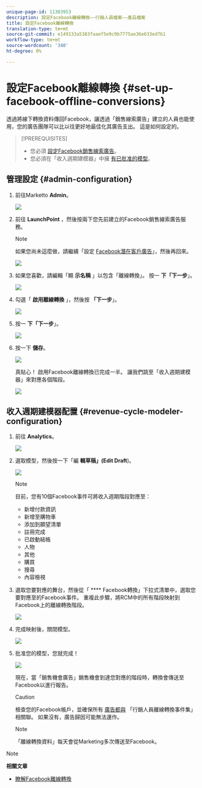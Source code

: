 ```yaml
---
unique-page-id: 11383953
description: 設定Facebook離線轉換——行銷人員檔案——產品檔案
title: 設定Facebook離線轉換
translation-type: tm+mt
source-git-commit: e149133a5383faaef5e9c9b7775ae36e633ed7b1
workflow-type: tm+mt
source-wordcount: '340'
ht-degree: 0%

---
```



# 設定Facebook離線轉換 {#set-up-facebook-offline-conversions}

透過將線下轉換資料傳回Facebook，讓透過「銷售線索廣告」建立的人員也能使用，您的廣告團隊可以比以往更好地最佳化其廣告支出。 這是如何設定的。

>[!PREREQUISITES]
>
>* 您必須 [設定Facebook銷售線索廣告](set-up-facebook-lead-ads.md)。
>* 您必須在「收入週期建模器」中擁 [有已批准的模型](http://docs.marketo.com/display/docs/revenue+cycle+models)。

>



## 管理設定 {#admin-configuration}

1. 前往Marketto **Admin**。

   ![](assets/image2016-11-29-13-3a8-3a45.png)

1. 前往 **LaunchPoint** ，然後按兩下您先前建立的Facebook銷售線索廣告服務。

   >[!NOTE]
   >
   >如果您尚未這麼做，請繼續「設定 [Facebook潛在客戶廣告](set-up-facebook-lead-ads.md)」，然後再回來。

   ![](assets/image2016-11-29-13-3a10-3a43.png)

1. 如果您喜歡，請編輯「顯 **示名稱** 」以包含「離線轉換」。 按一 **下「下一步**」。

   ![](assets/image2016-11-29-13-3a12-3a19.png)

1. 勾選「 **啟用離線轉換** 」，然後按 **「下一步**」。

   ![](assets/image2016-11-29-13-3a13-3a32.png)

1. 按一 **下「下一步**」。

   ![](assets/image2016-11-29-13-3a14-3a17.png)

1. 按一下 **儲存**。

   ![](assets/image2016-11-29-13-3a14-3a52.png)

   真貼心！ 啟用Facebook離線轉換已完成一半。 讓我們跳至「收入週期建模器」來對應各個階段。

   ![](assets/image2016-11-29-13-3a16-3a55.png)

## 收入週期建模器配置 {#revenue-cycle-modeler-configuration}

1. 前往 **Analytics**。

   ![](assets/image2016-11-29-13-3a29-3a23.png)

1. 選取模型，然後按一下「編 **輯草稿」(Edit Draft**)。

   ![](assets/image2016-11-29-13-3a31-3a6.png)

   >[!NOTE]
   >
   >目前，您有10個Facebook事件可將收入週期階段對應至：
   >
   >    
   >    
   >    * 新增付款資訊
   >    * 新增至購物車
   >    * 添加到願望清單
   >    * 註冊完成
   >    * 已啟動結帳
   >    * 人物
   >    * 其他
   >    * 購買
   >    * 搜尋
   >    * 內容檢視


1. 選取您要對應的舞台，然後從「 **** Facebook轉換」下拉式清單中，選取您要對應至的Facebook事件。 重複此步驟，將RCM中的所有階段映射到Facebook上的離線轉換階段。

   ![](assets/1-1.png)

1. 完成映射後，關閉模型。

   ![](assets/2.png)

1. 批准您的模型，您就完成！

   ![](assets/image2016-11-29-15-3a6-3a30.png)

   現在，當「銷售機會廣告」銷售機會到達您對應的階段時，轉換會傳送至Facebook以進行報告。

   >[!CAUTION]
   >
   >檢查您的Facebook帳戶，並確保所有 [廣告都與](https://www.facebook.com/business/url/?href=%2Fbusiness%2Fhelp%2Fwww%2F1776828022605281&amp;cmsid&amp;creative=link&amp;creative_detail=advertiser-help-center&amp;create_type&amp;destination_cms_id&amp;orig_http_referrer) 「行銷人員離線轉換事件集」相關聯。 如果沒有，廣告歸因可能無法運作。

   >[!NOTE]
   >
   >「離線轉換資料」每天會從Marketing多次傳送至Facebook。

>[!NOTE]
>
>**相關文章**
>
>* [瞭解Facebook離線轉換](understanding-facebook-offline-conversions.md)

>



